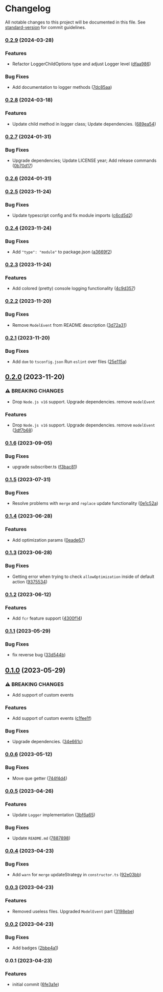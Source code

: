 # Changelog

All notable changes to this project will be documented in this file. See [standard-version](https://github.com/conventional-changelog/standard-version) for commit guidelines.

### [0.2.9](https://github.com/elion-project/utils/compare/v0.2.8...v0.2.9) (2024-03-28)


### Features

* Refactor LoggerChildOptions type and adjust Logger level ([dfaa986](https://github.com/elion-project/utils/commit/dfaa986cb85011f10924ca13b79b0e758db8c1bb))


### Bug Fixes

* Add documentation to logger methods ([7dc85aa](https://github.com/elion-project/utils/commit/7dc85aa7da3e1d9d85fa9447404a4563a6b55072))

### [0.2.8](https://github.com/elion-project/utils/compare/v0.2.7...v0.2.8) (2024-03-18)


### Features

* Update child method in logger class; Update dependencies. ([689ea54](https://github.com/elion-project/utils/commit/689ea54d43eb2cfb1c0645e51e0c8664e683fbae))

### [0.2.7](https://github.com/elion-project/utils/compare/v0.2.6...v0.2.7) (2024-01-31)


### Bug Fixes

* Upgrade dependencies; Update LICENSE year; Add release commands ([0b70d17](https://github.com/elion-project/utils/commit/0b70d17570d5dcb56416837e5cc85940cdda7c30))

### [0.2.6](https://github.com/elion-project/utils/compare/v0.2.5...v0.2.6) (2024-01-31)

### [0.2.5](https://github.com/elion-project/utils/compare/v0.2.4...v0.2.5) (2023-11-24)


### Bug Fixes

* Update typescript config and fix module imports ([c6cd5d2](https://github.com/elion-project/utils/commit/c6cd5d241c8ff6cb307e9f531d8b8cd4c3849bc2))

### [0.2.4](https://github.com/elion-project/utils/compare/v0.2.3...v0.2.4) (2023-11-24)


### Bug Fixes

* Add `"type": "module"` to package.json ([a3669f2](https://github.com/elion-project/utils/commit/a3669f2f9b7172bcb59f9996066468760d72cf2a))

### [0.2.3](https://github.com/elion-project/utils/compare/v0.2.2...v0.2.3) (2023-11-24)


### Features

* Add colored (pretty) console logging functionality ([4c9d357](https://github.com/elion-project/utils/commit/4c9d357383d3c4c475c67c14bf511f1fc930789e))

### [0.2.2](https://github.com/elion-project/utils/compare/v0.2.1...v0.2.2) (2023-11-20)


### Bug Fixes

* Remove `ModelEvent` from README description ([3d72a31](https://github.com/elion-project/utils/commit/3d72a31cb4d5a0d421f251df12407e2d64446d17))

### [0.2.1](https://github.com/elion-project/utils/compare/v0.2.0...v0.2.1) (2023-11-20)


### Bug Fixes

* Add `dom` to `tsconfig.json` Run `eslint` over files ([25e115a](https://github.com/elion-project/utils/commit/25e115aa6a0d8ec256bd88c6601f162517c7b1db))

## [0.2.0](https://github.com/elion-project/utils/compare/v0.1.6...v0.2.0) (2023-11-20)


### ⚠ BREAKING CHANGES

* Drop `Node.js v16` support. Upgrade dependencies. remove `modelEvent`

### Features

* Drop `Node.js v16` support. Upgrade dependencies. remove `modelEvent` ([3df7b68](https://github.com/elion-project/utils/commit/3df7b68ce587427614723627c8e49b301372cd75))

### [0.1.6](https://github.com/elion-project/utils/compare/v0.1.5...v0.1.6) (2023-09-05)


### Bug Fixes

* upgrade subscriber.ts ([f3bac81](https://github.com/elion-project/utils/commit/f3bac81a146fe5dba4f941be2183fa8ce26c8a9c))

### [0.1.5](https://github.com/elion-project/utils/compare/v0.1.4...v0.1.5) (2023-07-31)


### Bug Fixes

* Resolve problems with `merge` and `replace` update functionality ([0e1c52a](https://github.com/elion-project/utils/commit/0e1c52ad66999fd3ec4036656a88f9bc246961d5))

### [0.1.4](https://github.com/elion-project/utils/compare/v0.1.3...v0.1.4) (2023-06-28)


### Features

* Add optimization params ([0eade67](https://github.com/elion-project/utils/commit/0eade6708fd550f938b0d7ad0d55d0f62080e917))

### [0.1.3](https://github.com/elion-project/utils/compare/v0.1.2...v0.1.3) (2023-06-28)


### Bug Fixes

* Getting error when trying to check `allowOptimization` inside of default action ([9375534](https://github.com/elion-project/utils/commit/9375534f0a69ae7b2d2e0be8289fa74042f5fb72))

### [0.1.2](https://github.com/elion-project/utils/compare/v0.1.1...v0.1.2) (2023-06-12)


### Features

* Add `fcr` feature support ([4300f14](https://github.com/elion-project/utils/commit/4300f142a2c8450806ce2b5ba05611d4e39aaa53))

### [0.1.1](https://github.com/elion-project/utils/compare/v0.1.0...v0.1.1) (2023-05-29)


### Bug Fixes

* fix reverse bug ([33d544b](https://github.com/elion-project/utils/commit/33d544bf36ad0129d0b49e5d10556d005784fbd4))

## [0.1.0](https://github.com/elion-project/utils/compare/v0.0.6...v0.1.0) (2023-05-29)


### ⚠ BREAKING CHANGES

* Add support of custom events

### Features

* Add support of custom events ([c1fee1f](https://github.com/elion-project/utils/commit/c1fee1faf5fed13ae0fdb38eccbcbbf92f8a8caa))


### Bug Fixes

* Upgrade dependencies. ([34e661c](https://github.com/elion-project/utils/commit/34e661c1180d1daa92a9d05daa1df5765bd3e37d))

### [0.0.6](https://github.com/elion-project/utils/compare/v0.0.5...v0.0.6) (2023-05-12)


### Bug Fixes

* Move que getter ([744f4d4](https://github.com/elion-project/utils/commit/744f4d408a52bb6d3909a93edc5965dc7c858158))

### [0.0.5](https://github.com/elion-project/utils/compare/v0.0.4...v0.0.5) (2023-04-26)


### Features

* Update `Logger` implementation ([3bf6a65](https://github.com/elion-project/utils/commit/3bf6a654d85630ea7d5502ac4177cbe0fb5517c3))


### Bug Fixes

* Update `README.md` ([7887898](https://github.com/elion-project/utils/commit/7887898b4f22a5b0ae789ad0fd88bbb78b0a2d72))

### [0.0.4](https://github.com/elion-project/utils/compare/v0.0.3...v0.0.4) (2023-04-23)


### Bug Fixes

* Add `warn` for `merge` updateStrategy in `constructor.ts` ([92e03bb](https://github.com/elion-project/utils/commit/92e03bb0a17ab1ea41ca04b5e42c2537c9379343))

### [0.0.3](https://github.com/elion-project/utils/compare/v0.0.2...v0.0.3) (2023-04-23)


### Features

* Removed useless files. Upgraded `ModelEvent` part ([3198ebe](https://github.com/elion-project/utils/commit/3198ebef4fdb1dd99036faa979625eb04a5b31a8))

### [0.0.2](https://github.com/elion-project/utils/compare/v0.0.1...v0.0.2) (2023-04-23)


### Bug Fixes

* Add badges ([2bbe4a1](https://github.com/elion-project/utils/commit/2bbe4a18909813849c60c4e2b060d20a624ce4a8))

### 0.0.1 (2023-04-23)


### Features

* initial commit ([6fe3a1e](https://github.com/elion-project/utils/commit/6fe3a1eed253cd89c3a6eb7223267023a4648034))
